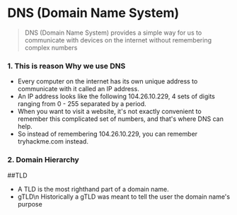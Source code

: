 # DNS (Domain Name System)
>DNS (Domain Name System) provides a simple way for us to communicate with devices on the internet without remembering complex numbers

### 1. This is reason Why we use DNS
- Every computer on the internet has its own unique address to communicate with it called an IP address. 
- An IP address looks like the following 104.26.10.229, 4 sets of digits ranging from 0 - 255 separated by a period. 
- When you want to visit a website, it's not exactly convenient to remember this complicated set of numbers, and that's where DNS can help. 
- So instead of remembering 104.26.10.229, you can remember tryhackme.com instead.

### 2. Domain Hierarchy
##TLD
- A TLD is the most righthand part of a domain name. 
- gTLD\n
  Historically a gTLD was meant to tell the user the domain name's purpose
